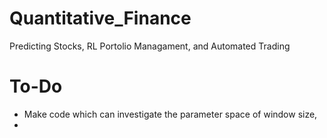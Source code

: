# Quantitative_Finance
Predicting Stocks, RL Portolio Managament, and Automated Trading

# To-Do 
- Make code which can investigate the parameter space of window size, 
- 
